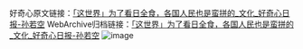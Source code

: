 好奇心原文链接：[「这世界」为了看日全食，各国人民也是蛮拼的_文化_好奇心日报-孙若空](https://www.qdaily.com/articles/7653.html)
WebArchive归档链接：[「这世界」为了看日全食，各国人民也是蛮拼的_文化_好奇心日报-孙若空](http://web.archive.org/web/20170824123641/http://www.qdaily.com:80/articles/7653.html)
![image](http://ww3.sinaimg.cn/large/007d5XDply1g3wjml6yzpj30u03jn7wh)
